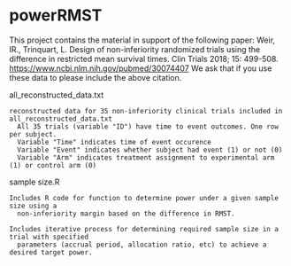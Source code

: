 # powerRMST

This project contains the material in support of the following paper: Weir, IR., Trinquart, L. Design of non-inferiority randomized trials using the difference in restricted mean survival times. Clin Trials 2018; 15: 499-508. https://www.ncbi.nlm.nih.gov/pubmed/30074407
We ask that if you use these data to please include the above citation. 

all_reconstructed_data.txt

    reconstructed data for 35 non-inferiority clinical trials included in all_reconstructed_data.txt
      All 35 trials (variable "ID") have time to event outcomes. One row per subject. 
      Variable "Time" indicates time of event occurence
      Variable "Event" indicates whether subject had event (1) or not (0)
      Variable "Arm" indicates treatment assignment to experimental arm (1) or control arm (0)
   
sample size.R 
  
    Includes R code for function to determine power under a given sample size using a 
      non-inferiority margin based on the difference in RMST. 
    
    Includes iterative process for determining required sample size in a trial with specified 
      parameters (accrual period, allocation ratio, etc) to achieve a desired target power. 
    
